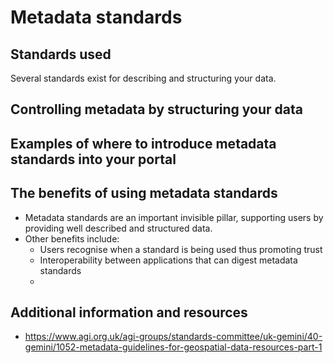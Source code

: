 # Metadata standards
## Standards used
Several standards exist for describing and structuring your data. 

## Controlling metadata by structuring your data

## Examples of where to introduce metadata standards into your portal

## The benefits of using metadata standards
+ Metadata standards are an important invisible pillar, supporting users by providing well described and structured data.
+ Other benefits include:
  + Users recognise when a standard is being used thus promoting trust
  + Interoperability between applications that can digest metadata standards
  + 

## Additional information and resources 
+ https://www.agi.org.uk/agi-groups/standards-committee/uk-gemini/40-gemini/1052-metadata-guidelines-for-geospatial-data-resources-part-1
